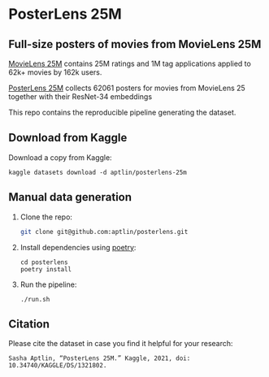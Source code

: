 # PosterLens 25M

## Full-size posters of movies from MovieLens 25M

[MovieLens 25M](https://grouplens.org/datasets/movielens/25m/) contains 25M ratings and 1M tag applications applied to 62k+ movies by 162k users.

[PosterLens 25M](https://www.kaggle.com/aptlin/posterlens-25m) collects 62061 posters for movies from MovieLens 25 together with their ResNet-34 embeddings

This repo contains the reproducible pipeline generating the dataset.

## Download from Kaggle

Download a copy from Kaggle:

```
kaggle datasets download -d aptlin/posterlens-25m
```

## Manual data generation

1. Clone the repo:
   ```bash
   git clone git@github.com:aptlin/posterlens.git
   ```
2. Install dependencies using [poetry](https://github.com/python-poetry/poetry):

   ```
   cd posterlens
   poetry install
   ```

3. Run the pipeline:
   ```
   ./run.sh
   ```

## Citation

Please cite the dataset in case you find it helpful for your research:

```
Sasha Aptlin, “PosterLens 25M.” Kaggle, 2021, doi: 10.34740/KAGGLE/DS/1321802.
```
